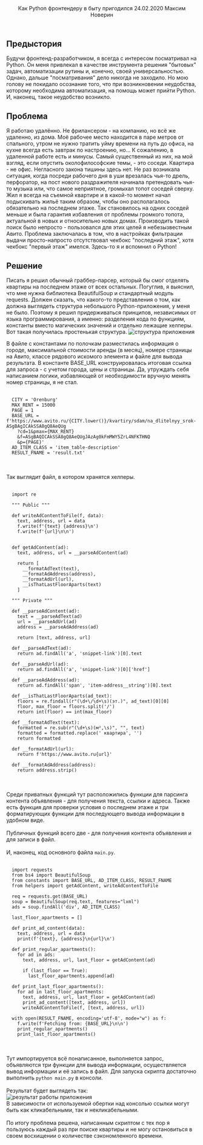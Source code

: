 <header>
  <title>Как Python фронтендеру в быту пригодился</title>
  <description>Как Python фронтендеру в быту пригодился</description>
  <date>24.02.2020</date>
  <author>Максим Новерин</author>
</header>

## Предыстория

Будучи фронтенд-разработчиком, я всегда с интересом посматривал на Python. Он меня привлекал в качестве инструмента решения "бытовых" задач, автоматизации рутины и, конечно, своей универсальностью. Однако, дальше "посматривания" дело никогда не заходило. Но мою голову не покидало осознание того, что при возникновении неудобства, которому необходима автоматизация, на помощь может прийти Python. И, наконец, такое неудобство возникло.

## Проблема

Я работаю удалённо. Не фрилансером - на компанию, но всё же удаленно, из дома. Моё рабочее место находится в паре метров от спального, утром не нужно тратить уйму времени на путь до офиса, на кухне всегда есть завтрак по настроению, но... К сожалению, в удаленной работе есть и минусы. Самый существенный из них, на мой взгляд, если опустить околофилософские темы, - это соседи. Квартира - не офис. Негласного закона тишины здесь нет. Не раз возникала ситуация, когда посреди рабочего дня в уши врезалась чья-то дрель, перфоратор, на пост нового раздражителя начинала претендовать чья-то музыка или, что самое неприятное, громыхал топот соседей сверху. Жил я всегда на съемной квартире и в какой-то момент начал подыскивать жильё таким образом, чтобы оно располагалось обязательно на последнем этаже. Так становилось на одних соседей меньше и была гарантия избавления от проблемы громкого топота, актуальной в новых и относительно новых домах. Производить такой поиск было непросто - пользовался для этих целей я небезызвестным Авито. Проблема заключалась в том, что в настройках фильтрации выдачи просто-напросто отсутствовал чекбокс "последний этаж", хотя чекбокс "первый этаж" имелся. Здесь-то я и вспомнил о Python!

## Решение

Писать я решил обычный граббер-парсер, который бы смог отделять квартиры на последнем этаже от всех остальных. Погуглив, я выяснил, что мне нужна библиотека BeautifulSoup и стандартный модуль requests. Должен сказать, что какого-то представления о том, как должна выглядеть структура небольшого Python-приложения, у меня не было. Поэтому я решил придерживаться принципов, независимых от языка программирования, а именно: разделения кода по функциям, константы вместо магических значений и отдельно лежащие хелперы. Вот такая получилась простенькая структура.
<img data-name="afpStructure" alt="структура приложения" title="структура приложения" style="max-width: 350px">

В файле с константами по полочкам разместилась информация о городе, максимальной стоимости аренды (в месяц), номере страницы на Авито, классе рядового искомого элемента и файле для вывода результата. В константе BASE_URL конструировалась итоговая ссылка для запроса - с учетом города, цены и страницы. Да, утруждать себя написанием логики, избавляющей от необходимости вручную менять номер страницы, я не стал.
<br><br>
```
  CITY = 'Orenburg'
  MAX_RENT = 15000
  PAGE = 1
  BASE_URL = f'https://www.avito.ru/{CITY.lower()}/kvartiry/sdam/na_dlitelnyy_srok-ASgBAgICAkSSA8gQ8AeQUg
    ?cd=1&pmax={MAX_RENT}
    &f=ASgBAQICAkSSA8gQ8AeQUgJAzAg0kFmMWY5ZrL4NFKTHNQ
    &p={PAGE}'
  AD_ITEM_CLASS = 'item_table-description'
  RESULT_FNAME = 'result.txt'
```
<br><br>
Так выглядит файл, в котором хранятся хелперы.
<br><br>
```
  import re

  """ Public """

  def writeAdContentToFile(f, data):
    text, address, url = data
    f.write(f'{text} {address}\n')
    f.write(f'{url}\n\n')


  def getAdContent(ad):
    text, address, url = __parseAdContent(ad)

    return [
      __formatAdText(text),
      __formatAdAddress(address),
      __formatAdUrl(url),
      __isThatLastFloorAparts(text)
    ]

  """ Private """

  def __parseAdContent(ad):
    text = __parseAdText(ad)
    url = __parseAdUrl(ad)
    address = __parseAdAddress(ad)

    return [text, address, url]

  def __parseAdText(ad):
    return ad.findAll('a', 'snippet-link')[0].text

  def __parseAdUrl(ad):
    return ad.findAll('a', 'snippet-link')[0]['href']

  def __parseAdAddress(ad):
    return ad.findAll('span', 'item-address__string')[0].text

  def __isThatLastFloorAparts(ad_text):
    floors = re.findall(r"(\d+\/\d+\s)(эт.)", ad_text)[0][0]
    floor, max_floor = floors.split('/')
    return int(floor) == int(max_floor)

  def __formatAdText(text):
    formatted = re.sub(r"(\d+\s)(м²,\s)", "", text)
    formatted = formatted.replace(' квартира', '')
    return formatted

  def __formatAdUrl(url):
    return f'https://www.avito.ru{url}'

  def __formatAdAddress(address):
    return address.strip()
```
<br><br>
Среди приватных функций тут расположились функции для парсинга контента объявления - для получения текста, ссылки и адреса. Также есть функция для проверки условия о последнем этаже и три форматирующих функции для последующего вывода информации в удобном виде.
<br><br>
Публичных функций всего две - для получения контента объявления и для записи в файл.
<br><br>
И, наконец, код основного файла `main.py`.
<br><br>
```
  import requests
  from bs4 import BeautifulSoup
  from constants import BASE_URL, AD_ITEM_CLASS, RESULT_FNAME
  from helpers import getAdContent, writeAdContentToFile

  req = requests.get(BASE_URL)
  soup = BeautifulSoup(req.text, features="lxml")
  ads = soup.findAll('div', AD_ITEM_CLASS)

  last_floor_apartments = []

  def print_ad_content(data):
    text, address, url = data
    print(f'{text}, {address}\n{url}\n')

  def print_regular_apartments():
    for ad in ads:
      text, address, url, last_floor = getAdContent(ad)

      if (last_floor == True):
        last_floor_apartments.append(ad)

  def print_last_floor_apartments():
    for ad in last_floor_apartments:
      text, address, url, last_floor = getAdContent(ad)
      print_ad_content([text, address, url])
      writeAdContentToFile(f, [text, address, url])

  with open(RESULT_FNAME, encoding='utf-8', mode="w") as f:
    f.write(f'Fetching from: {BASE_URL}\n\n')
    print_regular_apartments()
    print_last_floor_apartments()
```
<br><br>
Тут импортируется всё понаписанное, выполняется запрос, объявляются три функции для вывода информации, осуществляется вывод информации и её запись в файл. Для запуска скрипта достаточно выполнить `python main.py` в консоли.
<br><br>
Результат будет выглядеть так:
<img data-name="afpResult" alt="результат работы приложения" title="результат работы приложения" style="min-width: 650px">
В зависимости от используемой обертки над консолью ссылки могут быть как кликабельными, так и некликабельными.
<br><br>
По итогу проблема решена, написанным скриптом с тех пор я пользуюсь каждый раз при поиске квартиры и не могу остановиться в своем восхищении о количестве сэкономленного времени.
